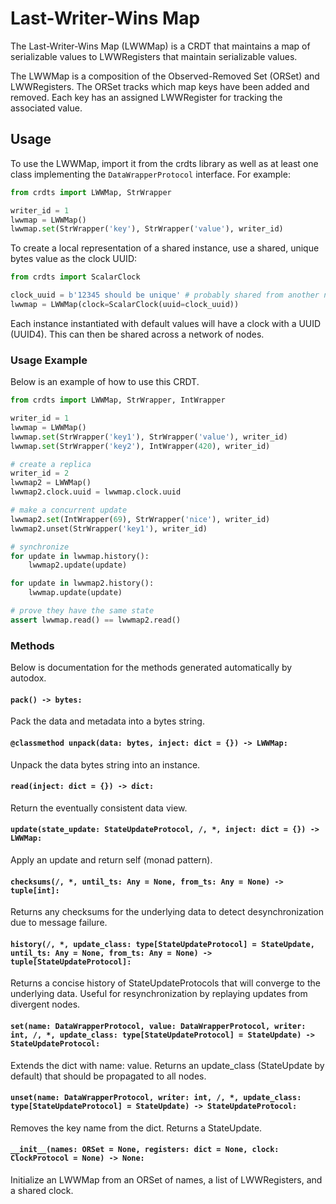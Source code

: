# Last-Writer-Wins Map

The Last-Writer-Wins Map (LWWMap) is a CRDT that maintains a map of serializable
values to LWWRegisters that maintain serializable values.

The LWWMap is a composition of the Observed-Removed Set (ORSet) and LWWRegisters.
The ORSet tracks which map keys have been added and removed. Each key has an
assigned LWWRegister for tracking the associated value.

## Usage

To use the LWWMap, import it from the crdts library as well as at least one
class implementing the `DataWrapperProtocol` interface. For example:

```python
from crdts import LWWMap, StrWrapper

writer_id = 1
lwwmap = LWWMap()
lwwmap.set(StrWrapper('key'), StrWrapper('value'), writer_id)
```

To create a local representation of a shared instance, use a shared, unique
bytes value as the clock UUID:

```python
from crdts import ScalarClock

clock_uuid = b'12345 should be unique' # probably shared from another node
lwwmap = LWWMap(clock=ScalarClock(uuid=clock_uuid))
```

Each instance instantiated with default values will have a clock with a UUID
(UUID4). This can then be shared across a network of nodes.

### Usage Example

Below is an example of how to use this CRDT.

```python
from crdts import LWWMap, StrWrapper, IntWrapper

writer_id = 1
lwwmap = LWWMap()
lwwmap.set(StrWrapper('key1'), StrWrapper('value'), writer_id)
lwwmap.set(StrWrapper('key2'), IntWrapper(420), writer_id)

# create a replica
writer_id = 2
lwwmap2 = LWWMap()
lwwmap2.clock.uuid = lwwmap.clock.uuid

# make a concurrent update
lwwmap2.set(IntWrapper(69), StrWrapper('nice'), writer_id)
lwwmap2.unset(StrWrapper('key1'), writer_id)

# synchronize
for update in lwwmap.history():
    lwwmap2.update(update)

for update in lwwmap2.history():
    lwwmap.update(update)

# prove they have the same state
assert lwwmap.read() == lwwmap2.read()
```

### Methods

Below is documentation for the methods generated automatically by autodox.

#### `pack() -> bytes:`

Pack the data and metadata into a bytes string.

#### `@classmethod unpack(data: bytes, inject: dict = {}) -> LWWMap:`

Unpack the data bytes string into an instance.

#### `read(inject: dict = {}) -> dict:`

Return the eventually consistent data view.

#### `update(state_update: StateUpdateProtocol, /, *, inject: dict = {}) -> LWWMap:`

Apply an update and return self (monad pattern).

#### `checksums(/, *, until_ts: Any = None, from_ts: Any = None) -> tuple[int]:`

Returns any checksums for the underlying data to detect desynchronization due to
message failure.

#### `history(/, *, update_class: type[StateUpdateProtocol] = StateUpdate, until_ts: Any = None, from_ts: Any = None) -> tuple[StateUpdateProtocol]:`

Returns a concise history of StateUpdateProtocols that will converge to the
underlying data. Useful for resynchronization by replaying updates from
divergent nodes.

#### `set(name: DataWrapperProtocol, value: DataWrapperProtocol, writer: int, /, *, update_class: type[StateUpdateProtocol] = StateUpdate) -> StateUpdateProtocol:`

Extends the dict with name: value. Returns an update_class (StateUpdate by
default) that should be propagated to all nodes.

#### `unset(name: DataWrapperProtocol, writer: int, /, *, update_class: type[StateUpdateProtocol] = StateUpdate) -> StateUpdateProtocol:`

Removes the key name from the dict. Returns a StateUpdate.

#### `__init__(names: ORSet = None, registers: dict = None, clock: ClockProtocol = None) -> None:`

Initialize an LWWMap from an ORSet of names, a list of LWWRegisters, and a
shared clock.
